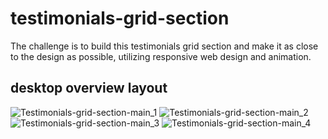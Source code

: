 # testimonials-grid-section
The challenge is to build this testimonials grid section and make it as close to the design as possible, utilizing responsive web design and animation.

## desktop overview layout
![Testimonials-grid-section-main_1](https://github.com/anna-bachorska/testimonials-grid-section/assets/125367541/ee06a414-c4cb-400a-9f1b-e2a67d4e390d)
![Testimonials-grid-section-main_2](https://github.com/anna-bachorska/testimonials-grid-section/assets/125367541/56aaafb0-6111-4233-a467-1bf1a3dedbf5)
![Testimonials-grid-section-main_3](https://github.com/anna-bachorska/testimonials-grid-section/assets/125367541/6758c668-4718-48b4-a159-7fd22ddf8fb3)
![Testimonials-grid-section-main_4](https://github.com/anna-bachorska/testimonials-grid-section/assets/125367541/8cc6de64-eef5-431f-b973-6c88beab2077)
